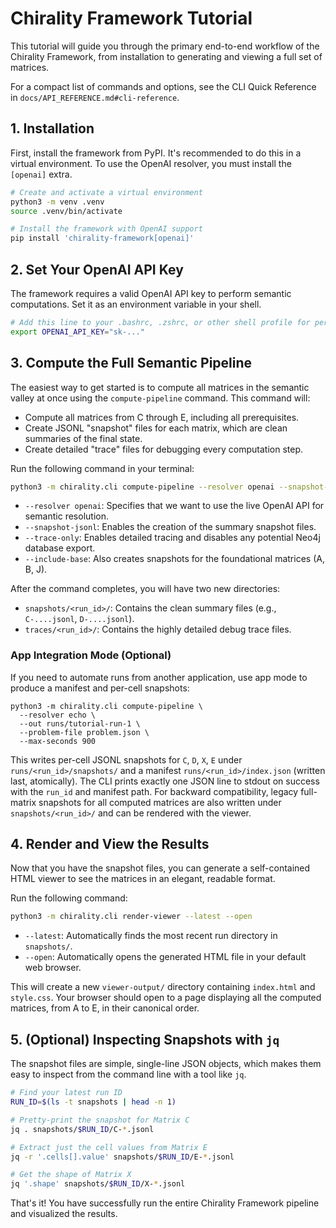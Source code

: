 # Chirality Framework Tutorial

This tutorial will guide you through the primary end-to-end workflow of the Chirality Framework, from installation to generating and viewing a full set of matrices.

For a compact list of commands and options, see the CLI Quick Reference in `docs/API_REFERENCE.md#cli-reference`.

## 1. Installation

First, install the framework from PyPI. It's recommended to do this in a virtual environment. To use the OpenAI resolver, you must install the `[openai]` extra.

```bash
# Create and activate a virtual environment
python3 -m venv .venv
source .venv/bin/activate

# Install the framework with OpenAI support
pip install 'chirality-framework[openai]'
```

## 2. Set Your OpenAI API Key

The framework requires a valid OpenAI API key to perform semantic computations. Set it as an environment variable in your shell.

```bash
# Add this line to your .bashrc, .zshrc, or other shell profile for persistence
export OPENAI_API_KEY="sk-..."
```

## 3. Compute the Full Semantic Pipeline

The easiest way to get started is to compute all matrices in the semantic valley at once using the `compute-pipeline` command. This command will:
- Compute all matrices from C through E, including all prerequisites.
- Create JSONL "snapshot" files for each matrix, which are clean summaries of the final state.
- Create detailed "trace" files for debugging every computation step.

Run the following command in your terminal:

```bash
python3 -m chirality.cli compute-pipeline --resolver openai --snapshot-jsonl --trace-only --include-base
```
- `--resolver openai`: Specifies that we want to use the live OpenAI API for semantic resolution.
- `--snapshot-jsonl`: Enables the creation of the summary snapshot files.
- `--trace-only`: Enables detailed tracing and disables any potential Neo4j database export.
- `--include-base`: Also creates snapshots for the foundational matrices (A, B, J).

After the command completes, you will have two new directories:
- `snapshots/<run_id>/`: Contains the clean summary files (e.g., `C-....jsonl`, `D-....jsonl`).
- `traces/<run_id>/`: Contains the highly detailed debug trace files.

### App Integration Mode (Optional)
If you need to automate runs from another application, use app mode to produce a manifest and per-cell snapshots:

```
python3 -m chirality.cli compute-pipeline \
  --resolver echo \
  --out runs/tutorial-run-1 \
  --problem-file problem.json \
  --max-seconds 900
```

This writes per-cell JSONL snapshots for `C`, `D`, `X`, `E` under `runs/<run_id>/snapshots/` and a manifest `runs/<run_id>/index.json` (written last, atomically). The CLI prints exactly one JSON line to stdout on success with the `run_id` and manifest path. For backward compatibility, legacy full-matrix snapshots for all computed matrices are also written under `snapshots/<run_id>/` and can be rendered with the viewer.

## 4. Render and View the Results

Now that you have the snapshot files, you can generate a self-contained HTML viewer to see the matrices in an elegant, readable format.

Run the following command:

```bash
python3 -m chirality.cli render-viewer --latest --open
```
- `--latest`: Automatically finds the most recent run directory in `snapshots/`.
- `--open`: Automatically opens the generated HTML file in your default web browser.

This will create a new `viewer-output/` directory containing `index.html` and `style.css`. Your browser should open to a page displaying all the computed matrices, from A to E, in their canonical order.

## 5. (Optional) Inspecting Snapshots with `jq`

The snapshot files are simple, single-line JSON objects, which makes them easy to inspect from the command line with a tool like `jq`.

```bash
# Find your latest run ID
RUN_ID=$(ls -t snapshots | head -n 1)

# Pretty-print the snapshot for Matrix C
jq . snapshots/$RUN_ID/C-*.jsonl

# Extract just the cell values from Matrix E
jq -r '.cells[].value' snapshots/$RUN_ID/E-*.jsonl

# Get the shape of Matrix X
jq '.shape' snapshots/$RUN_ID/X-*.jsonl
```

That's it! You have successfully run the entire Chirality Framework pipeline and visualized the results.
